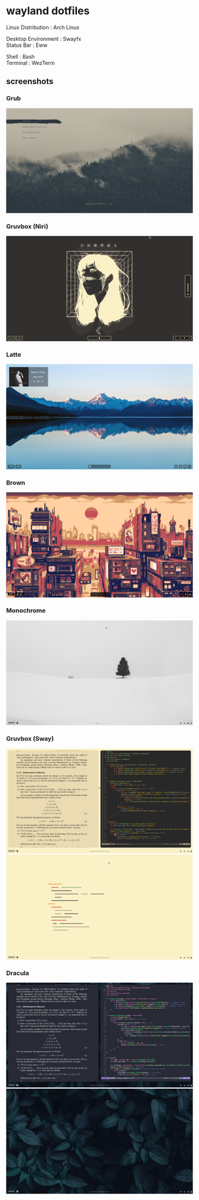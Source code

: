 # wayland dotfiles

Linux Distribution : Arch Linux

Desktop Environment : Swayfx<br/>
Status Bar : Eww<br/>

Shell : Bash<br/>
Terminal : WezTerm

## screenshots

### Grub

![bootloader](https://github.com/anant-357/dotfiles-wayland/blob/main/screenshots/grub.png?raw=true)

### Gruvbox (Niri)

![desktop](https://github.com/anant-357/dotfiles-wayland/blob/main/screenshots/gruvbox_niri_desktop.png?raw=true)

### Latte

![desktop](https://github.com/anant-357/dotfiles-wayland/blob/main/screenshots/latte.jpg?raw=true)

### Brown

![desktop](https://github.com/anant-357/dotfiles-wayland/blob/main/screenshots/catppuccin_desktop.png?raw=true)

### Monochrome

![desktop](https://github.com/anant-357/dotfiles-wayland/blob/main/screenshots/monochrome.png?raw=true)

### Gruvbox (Sway)

![desktop](https://github.com/anant-357/dotfiles-wayland/blob/main/screenshots/gruvbox_sway_work.png?raw=true)
![desktop](https://github.com/anant-357/dotfiles-wayland/blob/main/screenshots/gruvbox_sway_desktop.png?raw=true)

### Dracula

![desktop](https://github.com/anant-357/dotfiles-wayland/blob/main/screenshots/dracula_work.png?raw=true)
![desktop](https://github.com/anant-357/dotfiles-wayland/blob/main/screenshots/dracula_desktop.png?raw=true)
